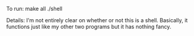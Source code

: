 To run:
make all
./shell

Details:
I'm not entirely clear on whether or not this is a shell.
Basically, it functions just like my other two programs but it has nothing fancy.
